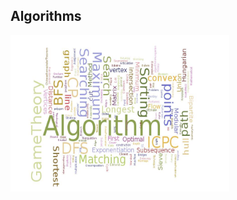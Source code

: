 ## Algorithms
<img src="https://github.com/tatatakky/Algorithms/blob/master/resources/algo.jpg" alt="alg" title="alg" width="350" height="250">

